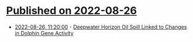 # [Published on 2022-08-26](index.md)

* [2022-08-26, 11:20:00](https://soylentnews.org/article.pl?sid=22/08/25/1348211&from=rss) - [Deepwater Horizon Oil Spill Linked to Changes in Dolphin Gene Activity](https://soylentnews.org/article.pl?sid=22/08/25/1348211&from=rss)
